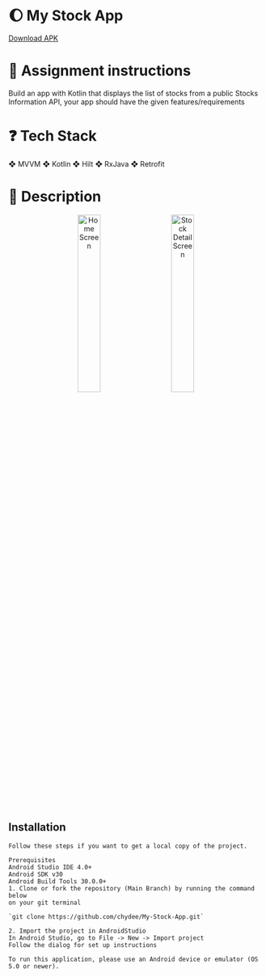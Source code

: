 # :waxing_gibbous_moon: My Stock App

[Download APK](https://github.com/chydee/My-Stock-App/releases/download/v1.0/app-debug.apk)

# :scroll: Assignment instructions

Build an app with Kotlin that displays the list of stocks from a public Stocks Information API, your app should have the given features/requirements

# :question: Tech Stack

❖ MVVM ❖ Kotlin ❖ Hilt ❖ RxJava ❖ Retrofit

# :scroll: Description

<p align="center">
  <img src="screens/stock_home.jpeg" alt="Home Screen" width="30%" hspace="15"/>
  <img src="screens/stock_details.jpeg" alt="Stock Detail Screen" width="30%" hspace="15"/>
</p>

## Installation

    Follow these steps if you want to get a local copy of the project.

    Prerequisites
    Android Studio IDE 4.0+
    Android SDK v30
    Android Build Tools 30.0.0+
    1. Clone or fork the repository (Main Branch) by running the command below
    on your git terminal
    
    `git clone https://github.com/chydee/My-Stock-App.git`
    
    2. Import the project in AndroidStudio
    In Android Studio, go to File -> New -> Import project
    Follow the dialog for set up instructions

    To run this application, please use an Android device or emulator (OS 5.0 or newer).
